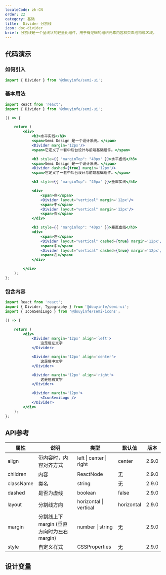```yaml
---
localeCode: zh-CN
order: 22
category: 基础 
title:  Divider 分割线 
icon: doc-divider 
brief: 分割线是一个呈线状的轻量化组件，用于有逻辑的组织元素内容和页面结构或区域。
---
```


## 代码演示

### 如何引入

```jsx import
import { Divider } from '@douyinfe/semi-ui';
```

### 基本用法

```jsx live=true
import React from 'react';
import { Divider } from '@douyinfe/semi-ui';

() => {

    return (
        <div>
            <h3>水平实线</h3>
            <span>Semi Design 是一个设计系统。</span>
            <Divider margin='12px'/>
            <span>它定义了一套中后台设计与前端基础组件。</span>

            <h3 style={{ "marginTop": "40px" }}>水平虚线</h3>
            <span>Semi Design 是一个设计系统。</span>
            <Divider dashed={true} margin='12px'/>
            <span>它定义了一套中后台设计与前端基础组件。</span>

            <h3 style={{ "marginTop": "40px" }}>垂直实线</h3>

            <div>
                <span>左</span>
                <Divider layout="vertical" margin='12px'/>
                <span>中</span>
                <Divider layout="vertical" margin='12px'/>
                <span>右</span>
            </div>

            <h3 style={{ "marginTop": "40px" }}>垂直虚线</h3>
            <div>
                <span>左</span>
                <Divider layout="vertical" dashed={true} margin='12px'/>
                <span>中</span>
                <Divider layout="vertical" dashed={true} margin='12px'/>
                <span>右</span>
            </div>

        </div>
    );
};

```

### 包含内容

```jsx live=true
import React from 'react';
import { Divider, Typography } from '@douyinfe/semi-ui';
import { IconSemiLogo } from '@douyinfe/semi-icons';

() => {

    return (
        <div>
            <Divider margin='12px' align='left'>
                这是居左文字
            </Divider>

            <Divider margin='12px' align='center'>
                这是居中文字
            </Divider>

            <Divider margin='12px' align='right'>
                这是居右文字
            </Divider>

            <Divider margin='12px'>
                <IconSemiLogo />
            </Divider>
        </div>
    );
};


```

## API参考

| 属性        | 说明                             | 类型          | 默认值     | 版本 |
|-----------|--------------------------------|-------------|---------| --------- |
| align     | 带内容时，内容对齐方式                    | left \| center \| right | center      |2.9.0 |
| children  | 内容                             | ReactNode   | 无       | 2.9.0 |
| className | 类名                             | string      | 无       |2.9.0 |
| dashed    | 是否为虚线                          | boolean     | false   |2.9.0 |
| layout    | 分割线方向                          | horizontal \| vertical | horizontal    |2.9.0 |
| margin    | 分割线上下 margin (垂直方向时为左右 margin) | number \| string  | 无        |2.9.0 |
| style     | 自定义样式                          | CSSProperties | 无       |2.9.0 |

## 设计变量

<DesignToken/>

